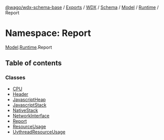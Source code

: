[@wago/wdx-schema-base](../README.md) / [Exports](../modules.md) / [WDX](WDX.md) / [Schema](WDX.Schema.md) / [Model](WDX.Schema.Model.md) / [Runtime](WDX.Schema.Model.Runtime.md) / Report

# Namespace: Report

[Model](WDX.Schema.Model.md).[Runtime](WDX.Schema.Model.Runtime.md).Report

## Table of contents

### Classes

- [CPU](../classes/WDX.Schema.Model.Runtime.Report.CPU.md)
- [Header](../classes/WDX.Schema.Model.Runtime.Report.Header.md)
- [JavascriptHeap](../classes/WDX.Schema.Model.Runtime.Report.JavascriptHeap.md)
- [JavascriptStack](../classes/WDX.Schema.Model.Runtime.Report.JavascriptStack.md)
- [NativeStack](../classes/WDX.Schema.Model.Runtime.Report.NativeStack.md)
- [NetworkInterface](../classes/WDX.Schema.Model.Runtime.Report.NetworkInterface.md)
- [Report](../classes/WDX.Schema.Model.Runtime.Report.Report.md)
- [ResourceUsage](../classes/WDX.Schema.Model.Runtime.Report.ResourceUsage.md)
- [UvthreadResourceUsage](../classes/WDX.Schema.Model.Runtime.Report.UvthreadResourceUsage.md)

